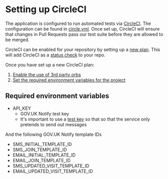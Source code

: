 # Setting up CircleCI

The application is configured to run automated tests via [CircleCI](https://circleci.com/). The configuration can be found in [circle.yml](../../circle.yml). Once set up, CircleCI will ensure that changes in Pull Requests pass our test suite before they are allowed to be merged.

CircleCI can be enabled for your repository by setting up a [new plan](https://github.com/marketplace/circleci). This will add CircleCI as a [status check](https://docs.github.com/en/github/collaborating-with-issues-and-pull-requests/about-status-checks) to your repo.

Once you have set up a new CircleCI plan:

1. [Enable the use of 3rd party orbs](https://circleci.com/docs/2.0/orbs-faq/#using-3rd-party-orbs)
1. [Set the required environment variables for the project](https://circleci.com/docs/2.0/env-vars/#setting-an-environment-variable-in-a-project)

## Required environment variables

- API_KEY
  - GOV.UK Notify test key
  - It's important to use a [test key](https://docs.notifications.service.gov.uk/rest-api.html#test) so that so that the service only pretends to send out messages

And the following GOV.UK Notify template IDs

- SMS_INITIAL_TEMPLATE_ID
- SMS_JOIN_TEMPLATE_ID
- EMAIL_INITIAL_TEMPLATE_ID
- EMAIL_JOIN_TEMPLATE_ID
- SMS_UPDATED_VISIT_TEMPLATE_ID
- EMAIL_UPDATED_VISIT_TEMPLATE_ID
